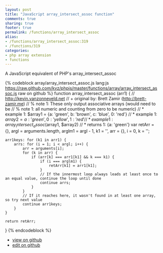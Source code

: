 ```yaml
---
layout: post
title: "JavaScript array_intersect_assoc function"
comments: true
sharing: true
footer: true
permalink: /functions/array_intersect_assoc
alias:
- /functions/array_intersect_assoc:319
- /functions/319
categories:
- php array extension
- functions
---
```

A JavaScript equivalent of PHP's array_intersect_assoc

<!-- more -->

{% codeblock array/array_intersect_assoc.js lang:js https://raw.github.com/kvz/phpjs/master/functions/array/array_intersect_assoc.js raw on github %}
function array_intersect_assoc (arr1) {
    // http://kevin.vanzonneveld.net
    // +   original by: Brett Zamir (http://brett-zamir.me)
    // %        note 1: These only output associative arrays (would need to be
    // %        note 1: all numeric and counting from zero to be numeric)
    // *     example 1: $array1 = {a: 'green', b: 'brown', c: 'blue', 0: 'red'}
    // *     example 1: $array2 = {a: 'green', 0: 'yellow', 1: 'red'}
    // *     example 1: array_intersect_assoc($array1, $array2)
    // *     returns 1: {a: 'green'}
    var retArr = {},
        argl = arguments.length,
        arglm1 = argl - 1,
        k1 = '',
        arr = {},
        i = 0,
        k = '';

    arr1keys: for (k1 in arr1) {
        arrs: for (i = 1; i < argl; i++) {
            arr = arguments[i];
            for (k in arr) {
                if (arr[k] === arr1[k1] && k === k1) {
                    if (i === arglm1) {
                        retArr[k1] = arr1[k1];
                    }
                    // If the innermost loop always leads at least once to an equal value, continue the loop until done
                    continue arrs;
                }
            }
            // If it reaches here, it wasn't found in at least one array, so try next value
            continue arr1keys;
        }
    }

    return retArr;
}
{% endcodeblock %}

 - [view on github](https://github.com/kvz/phpjs/blob/master/functions/array/array_intersect_assoc.js)
 - [edit on github](https://github.com/kvz/phpjs/edit/master/functions/array/array_intersect_assoc.js)

